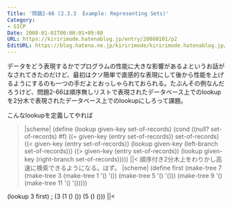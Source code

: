 ```yaml
---
Title: '問題2-66 (2.3.3  Example: Representing Sets)'
Category:
- SICP
Date: 2008-01-01T00:00:01+09:00
URL: https://kiririmode.hatenablog.jp/entry/20080101/p2
EditURL: https://blog.hatena.ne.jp/kiririmode/kiririmode.hatenablog.jp/atom/entry/8454420450078215782
---
```



データをどう表現するかでプログラムの性能に大きな影響があるよというお話がなされてきたのだけど、最初はクソ簡単で直感的な表現にして後から性能を上げるようにするのも一つの手だよとおっしゃられておられる。たぶんその例なんだろうけど、問題2-66は順序無しリストで表現されたデータベース上でのlookupを2分木で表現されたデータベース上でのlookupにしろって課題。


こんなlookupを定義してやれば
>|scheme|
(define (lookup given-key set-of-records)
  (cond ((null? set-of-records) #f)
	((= given-key (entry set-of-records)) set-of-records)
	((< given-key (entry set-of-records))
	 (lookup given-key (left-branch set-of-records)))
	((> given-key (entry set-of-records))
	 (lookup given-key (right-branch set-of-records)))))
||<
順序付き2分木上をわりかし高速に検索できるようになる。はず。
>|scheme|
(define first 
  (make-tree 7
	     (make-tree 3
			(make-tree 1 '() '())
			(make-tree 5 '() '()))
	     (make-tree 9
			'()
			(make-tree 11 '() '()))))

(lookup 3 first) ; (3 (1 () ()) (5 () ()))
||<
